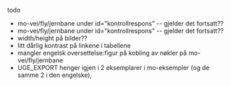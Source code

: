 todo

* mo-vei/fly/jernbane under id="kontrollrespons" -- gjelder det fortsatt??
* mo-vei/fly/jernbane under id="kontrollrespons" -- gjelder det fortsatt??
* width/height på bilder??
* litt dårlig kontrast på linkene i tabellene
* mangler engelsk oversettelse:figur på kobling av nøkler på mo-vei/fly/jernbane
* UGE_EXPORT  henger igjen i 2 eksemplarer  i mo-eksempler (og de samme 2 i den engelske),
